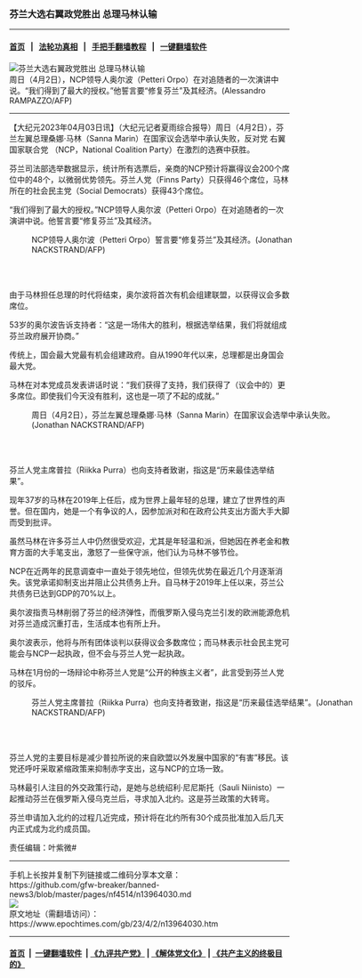 ### 芬兰大选右翼政党胜出 总理马林认输
------------------------

#### [首页](https://github.com/gfw-breaker/banned-news3/blob/master/README.md) &nbsp;&nbsp;|&nbsp;&nbsp; [法轮功真相](https://github.com/begood0513/basic/blob/master/README.md)  &nbsp;&nbsp;|&nbsp;&nbsp; [手把手翻墙教程](https://github.com/gfw-breaker/guides/wiki)  &nbsp;&nbsp;|&nbsp;&nbsp; [一键翻墙软件](https://github.com/gfw-breaker/nogfw/blob/master/README.md)  



<div><img alt="芬兰大选右翼政党胜出 总理马林认输" class="attachment-djy_600_400 size-djy_600_400 wp-post-image" src="https://i.epochtimes.com/assets/uploads/2023/04/id13964043-000_33CJ84Y-600x400.jpg"/>
<div class="caption">
 周日（4月2日），NCP领导人奥尔波（Petteri Orpo）在对追随者的一次演讲中说。“我们得到了最大的授权。”他誓言要“修复芬兰”及其经济。(Alessandro RAMPAZZO/AFP)
</div></div><hr/>


<div><p>
 【大纪元2023年04月03日讯】（大纪元记者夏雨综合报导）周日（4月2日），芬兰左翼总理桑娜·马林（Sanna Marin）在国家议会选举中承认失败，反对党
 <ok href="https://www.epochtimes.com/gb/tag/%E5%8F%B3%E7%BF%BC.html">
  右翼
 </ok>
 <ok href="https://www.epochtimes.com/gb/tag/%E5%9B%BD%E5%AE%B6%E8%81%94%E5%90%88%E5%85%9A.html">
  国家联合党
 </ok>
 （NCP，National Coalition Party）在激烈的选赛中获胜。
</p>
<p>
 芬兰司法部选举数据显示，统计所有选票后，亲商的NCP预计将赢得议会200个席位中的48个，以微弱优势领先。芬兰人党（Finns Party）只获得46个席位，马林所在的社会民主党（Social Democrats）获得43个席位。
</p>
<p>
 “我们得到了最大的授权。”NCP领导人奥尔波（Petteri Orpo）在对追随者的一次演讲中说。他誓言要“修复芬兰”及其经济。
</p>
<figure aria-describedby="caption-attachment-13964047" class="wp-caption aligncenter" id="attachment_13964047" style="width: 600px">
 <ok href="https://i.epochtimes.com/assets/uploads/2023/04/id13964047-000_33CJ86K.jpg" target="_blank">
  <img alt="" class="size-large wp-image-13964047" src="https://i.epochtimes.com/assets/uploads/2023/04/id13964047-000_33CJ86K-600x399.jpg"/>
 </ok>
 <br/><figcaption class="wp-caption-text" id="caption-attachment-13964047">
  NCP领导人奥尔波（Petteri Orpo）誓言要“修复芬兰”及其经济。(Jonathan NACKSTRAND/AFP)
 </figcaption><br/>
</figure><br/>
<p>
 由于马林担任总理的时代将结束，奥尔波将首次有机会组建联盟，以获得议会多数席位。
</p>
<p>
 53岁的奥尔波告诉支持者：“这是一场伟大的胜利，根据选举结果，我们将就组成芬兰政府展开协商。”
</p>
<p>
 传统上，国会最大党最有机会组建政府。自从1990年代以来，总理都是出身国会最大党。
</p>
<p>
 马林在对本党成员发表讲话时说：“我们获得了支持，我们获得了（议会中的）更多席位。即使我们今天没有胜利，这也是一项了不起的成就。”
</p>
<figure aria-describedby="caption-attachment-13964049" class="wp-caption aligncenter" id="attachment_13964049" style="width: 600px">
 <ok href="https://i.epochtimes.com/assets/uploads/2023/04/id13964049-000_33CJ86Y.jpg" target="_blank">
  <img alt="" class="size-large wp-image-13964049" src="https://i.epochtimes.com/assets/uploads/2023/04/id13964049-000_33CJ86Y-600x399.jpg"/>
 </ok>
 <br/><figcaption class="wp-caption-text" id="caption-attachment-13964049">
  周日（4月2日），芬兰左翼总理桑娜·马林（Sanna Marin）在国家议会选举中承认失败。(Jonathan NACKSTRAND/AFP)
 </figcaption><br/>
</figure><br/>
<p>
 芬兰人党主席普拉（Riikka Purra）也向支持者致谢，指这是“历来最佳选举结果”。
</p>
<p>
 现年37岁的马林在2019年上任后，成为世界上最年轻的总理，建立了世界性的声誉。但在国内，她是一个有争议的人，因参加派对和在政府公共支出方面大手大脚而受到批评。
</p>
<p>
 虽然马林在许多芬兰人中仍然很受欢迎，尤其是年轻温和派，但她因在养老金和教育方面的大手笔支出，激怒了一些保守派，他们认为马林不够节俭。
</p>
<p>
 NCP在近两年的民意调查中一直处于领先地位，但领先优势在最近几个月逐渐消失。该党承诺抑制支出并阻止公共债务上升。自马林于2019年上任以来，芬兰公共债务已达到GDP的70%以上。
</p>
<p>
 奥尔波指责马林削弱了芬兰的经济弹性，而俄罗斯入侵乌克兰引发的欧洲能源危机对芬兰造成沉重打击，生活成本也有所上升。
</p>
<p>
 奥尔波表示，他将与所有团体谈判以获得议会多数席位；而马林表示社会民主党可能会与NCP一起执政，但不会与芬兰人党一起执政。
</p>
<p>
 马林在1月份的一场辩论中称芬兰人党是“公开的种族主义者”，此言受到芬兰人党的驳斥。
</p>
<figure aria-describedby="caption-attachment-13964048" class="wp-caption aligncenter" id="attachment_13964048" style="width: 600px">
 <ok href="https://i.epochtimes.com/assets/uploads/2023/04/id13964048-000_33CJ86R.jpg" target="_blank">
  <img alt="" class="size-large wp-image-13964048" src="https://i.epochtimes.com/assets/uploads/2023/04/id13964048-000_33CJ86R-600x399.jpg"/>
 </ok>
 <br/><figcaption class="wp-caption-text" id="caption-attachment-13964048">
  芬兰人党主席普拉（Riikka Purra）也向支持者致谢，指这是“历来最佳选举结果”。(Jonathan NACKSTRAND/AFP)
 </figcaption><br/>
</figure><br/>
<p>
 芬兰人党的主要目标是减少普拉所说的来自欧盟以外发展中国家的“有害”移民。该党还呼吁采取紧缩政策来抑制赤字支出，这与NCP的立场一致。
</p>
<p>
 马林最引人注目的外交政策行动，是她与总统绍利·尼尼斯托（Sauli Niinisto）一起推动芬兰在俄罗斯入侵乌克兰后，寻求加入北约。这是芬兰政策的大转弯。
</p>
<p>
 芬兰申请加入北约的过程几近完成，预计将在北约所有30个成员批准加入后几天内正式成为北约成员国。
</p>
<p>
 责任编辑：叶紫微#
</p>
</div>
<hr/>
手机上长按并复制下列链接或二维码分享本文章：<br/>
https://github.com/gfw-breaker/banned-news3/blob/master/pages/nf4514/n13964030.md <br/>
<a href='https://github.com/gfw-breaker/banned-news3/blob/master/pages/nf4514/n13964030.md'><img src='https://github.com/gfw-breaker/banned-news3/blob/master/pages/nf4514/n13964030.md.png'/></a> <br/>
原文地址（需翻墙访问）：https://www.epochtimes.com/gb/23/4/2/n13964030.htm


------------------------
#### [首页](https://github.com/gfw-breaker/banned-news3/blob/master/README.md) &nbsp;|&nbsp; [一键翻墙软件](https://github.com/gfw-breaker/nogfw/blob/master/README.md) &nbsp;| [《九评共产党》](https://github.com/gfw-breaker/9ping.md/blob/master/README.md#九评之一评共产党是什么) | [《解体党文化》](https://github.com/gfw-breaker/jtdwh.md/blob/master/README.md) | [《共产主义的终极目的》](https://github.com/gfw-breaker/gczydzjmd.md/blob/master/README.md)


<img src='http://gfw-breaker.win/banned-news3/pages/nf4514/n13964030.md' width='0px' height='0px'/>